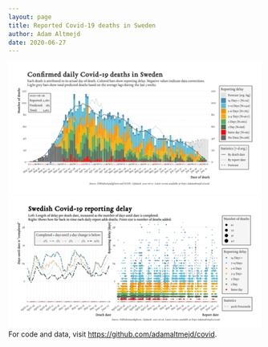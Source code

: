 ```yaml
---
layout: page
title: Reported Covid-19 deaths in Sweden
author: Adam Altmejd
date: 2020-06-27
---
```


![Graph of Swedish Covid-19 deaths with reporting delay.](deaths_lag_sweden_2020-06-27.png "Swedish Covid-19 deaths.")
![Graph of Swedish Covid-19 reporting delay in daily deaths.](lag_trend_sweden_2020-06-27.png "Trend in Swedish Covid-19 mortality reporting delay.")
For code and data, visit <https://github.com/adamaltmejd/covid>.
